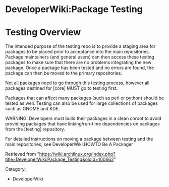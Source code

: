 DeveloperWiki:Package Testing
=============================

Testing Overview
================

The intended purpose of the testing repo is to provide a staging area
for packages to be placed prior to acceptance into the main
repositories. Package maintainers (and general users) can then access
these testing packages to make sure that there are no problems
integrating the new package. Once a package has been tested and no
errors are found, the package can then be moved to the primary
repositories.

Not all packages need to go through this testing process, however all
packages destined for [core] MUST go to testing first.

Packages that can affect many packages (such as perl or python) should
be tested as well. Testing can also be used for large collections of
packages such as GNOME and KDE.

WARNING: Developers must build their packages in a clean chroot to avoid
providing packages that have linking/run-time dependencies on packages
from the [testing] repository.

For detailed instructions on moving a package between testing and the
main repositories, see DeveloperWiki:HOWTO Be A Packager

Retrieved from
"https://wiki.archlinux.org/index.php?title=DeveloperWiki:Package_Testing&oldid=100662"

Category:

-   DeveloperWiki
